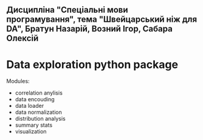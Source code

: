 ## Дисципліна "Спеціальні мови програмування", тема "Швейцарський ніж для DA", Братун Назарій, Возний Ігор, Сабара Олексій

# Data exploration python package

Modules:

- correlation anylisis
- data encouding
- data loader
- data normalization
- distribution analysis
- summary stats
- visualization
